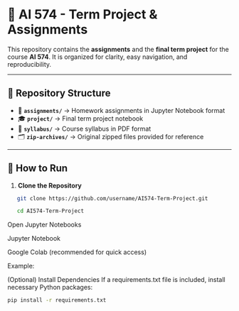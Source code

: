 # 📘 AI 574 - Term Project & Assignments  

This repository contains the **assignments** and the **final term project** for the course **AI 574**. It is organized for clarity, easy navigation, and reproducibility.  

---

## 📂 Repository Structure  
- 📑 **`assignments/`** → Homework assignments in Jupyter Notebook format  
- 🎓 **`project/`** → Final term project notebook  
- 📘 **`syllabus/`** → Course syllabus in PDF format  
- 🗂️ **`zip-archives/`** → Original zipped files provided for reference  

---

## 🚀 How to Run  

1. **Clone the Repository**
```bash
   git clone https://github.com/username/AI574-Term-Project.git
```
```bash 
   cd AI574-Term-Project
```
Open Jupyter Notebooks

Jupyter Notebook

Google Colab (recommended for quick access)

Example:

(Optional) Install Dependencies
If a requirements.txt file is included, install necessary Python packages:

```bash
pip install -r requirements.txt
```
